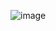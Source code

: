 ![image](https://user-images.githubusercontent.com/96471504/203852311-c5f539ef-6a2e-4c98-96ce-397017cd37d0.png)
